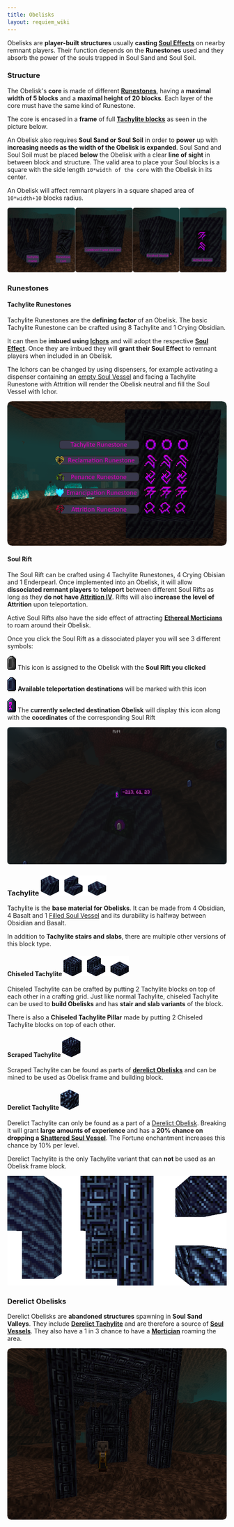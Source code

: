 ```yaml
---
title: Obelisks
layout: requiem_wiki
---
```


Obelisks are **player-built structures** usually **casting [Soul Effects](effects)** on nearby remnant players.
Their function depends on the **Runestones** used and they absorb the power of the souls trapped in Soul Sand and Soul Soil.

### Structure

The Obelisk's **core** is made of different [**Runestones**](#runestones), having a **maximal width of 5 blocks** and a **maximal height of 20 blocks**.
Each layer of the core must have the same kind of Runestone.

The core is encased in a **frame** of full [**Tachylite blocks**](#tachylite----) as seen in the picture below.

An Obelisk also requires **Soul Sand or Soul Soil** in order to **power** up with **increasing needs as the width of the Obelisk is expanded**.
Soul Sand and Soul Soil must be placed **below** the Obelisk with a clear **line of sight** in between block and structure.
The valid area to place your Soul blocks is a square with the side length `10*width of the core` with the Obelisk in its center.

An Obelisk will affect remnant players in a square shaped area of `10*width+10` blocks radius.

![Obelisk Tutorial](img/ObeliskTutorial.png)



### Runestones

#### Tachylite Runestones

Tachylite Runestones are the **defining factor** of an Obelisk.
The basic Tachylite Runestone can be crafted using 8 Tachylite and 1 Crying Obsidian.

It can then be **imbued using [Ichors](soul-vessels#ichor-vessels)** and will adopt the respective **[Soul Effect](effects)**.
Once they are imbued they will **grant their Soul Effect** to remnant players when included in an Obelisk.

The Ichors can be changed by using dispensers, for example activating a dispenser containing an [empty Soul Vessel](soul-vessels#empty-soul-vessel) and facing a Tachylite Runestone with Attrition will render the Obelisk neutral and fill the Soul Vessel with Ichor.

![Runestones](img/RunestonesIcons.png)

#### Soul Rift

The Soul Rift can be crafted using 4 Tachylite Runestones, 4 Crying Obisian and 1 Enderpearl.
Once implemented into an Obelisk, it will allow **dissociated remnant players** to **teleport** between different Soul Rifts as long as they **do not have [Attrition IV](effects#attrition)**.
Rifts will also **increase the level of Attrition** upon teleportation.

Active Soul Rifts also have the side effect of attracting [**Ethereal Morticians**](mortician#ethereal-mortician) to roam around their Obelisk.

Once you click the Soul Rift as a dissociated player you will see 3 different symbols:

![Rift Icon](img/RiftIconInactive.png) This icon is assigned to the Obelisk with the **Soul Rift you clicked**

![Rift Icon](img/RiftIconNeutral.png) **Available teleportation destinations** will be marked with this icon

![Rift Icon](img/RiftIconActive.png) The **currently selected destination Obelisk** will display this icon along with the **coordinates** of the corresponding Soul Rift

![Rift Menu](img/RiftMenu.png)



### Tachylite    ![Tachylite](img/Tachylite.png)

Tachylite is the **base material for Obelisks**. It can be made from 4 Obsidian, 4 Basalt and 1 [Filled Soul Vessel](soul-vessels#filled-soul-vessel) and its durability is halfway between Obsidian and Basalt.

In addition to **Tachylite stairs and slabs**, there are multiple other versions of this block type.

#### Chiseled Tachylite    ![Chiseled Tachylite](img/ChiseledTachylite.png)

Chiseled Tachylite can be crafted by putting 2 Tachylite blocks on top of each other in a crafting grid. Just like normal Tachylite, chiseled Tachylite can be used to **build Obelisks** and has **stair and slab variants** of the block.

There is also a **Chiseled Tachylite Pillar** made by putting 2 Chiseled Tachylite blocks on top of each other.

#### Scraped Tachylite    ![Scraped Tachylite](img/ScrapedTachylite.png)

Scraped Tachylite can be found as parts of [**derelict Obelisks**](#derelict-obelisks) and can be mined to be used as Obelisk frame and building block.

#### Derelict Tachylite    ![Derelict Tachylite](img/DerelictTachylite.png)

Derelict Tachylite can only be found as a part of a [Derelict Obelisk](#derelict-obelisks). Breaking it will grant **large amounts of experience** and has a **20% chance on dropping a [Shattered Soul Vessel](soul-vessels/shattered-soul-vessel)**. The Fortune enchantment increases this chance by 10% per level.

Derelict Tachylite is the only Tachylite variant that can **not** be used as an Obelisk frame block.



![Tachylite Blocks](img/TachyliteBlocks.png)

### Derelict Obelisks

Derelict Obelisks are **abandoned structures** spawning in **Soul Sand Valleys**. They include [**Derelict Tachylite**](#derelict-tachylite----) and are therefore a source of [**Soul Vessels**](soul-vessels). They also have a 1 in 3 chance to have a [**Mortician**](mortician) roaming the area.

![Derelict Obelisk](img/DerelictObelisk.png)
